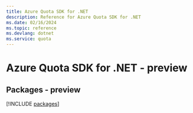 ```yaml
---
title: Azure Quota SDK for .NET
description: Reference for Azure Quota SDK for .NET
ms.date: 02/16/2024
ms.topic: reference
ms.devlang: dotnet
ms.service: quota
---
```

# Azure Quota SDK for .NET - preview
## Packages - preview
[!INCLUDE [packages](quota-index.md)]